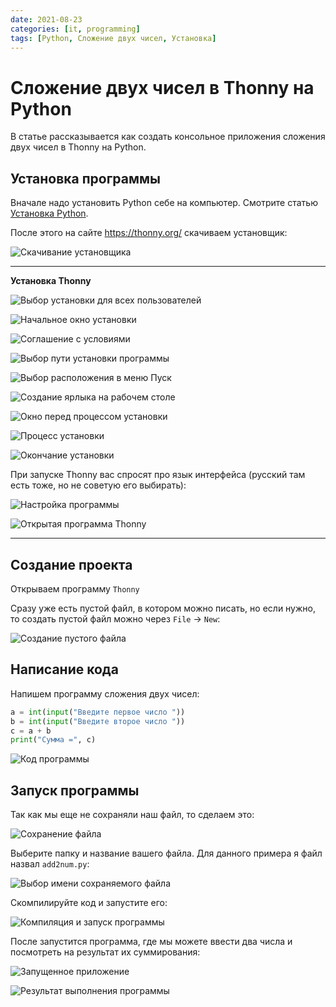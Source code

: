 ```yaml
---
date: 2021-08-23
categories: [it, programming]
tags: [Python, Сложение двух чисел, Установка]
---
```


# Сложение двух чисел в Thonny на Python

В статье рассказывается как создать консольное приложения сложения двух чисел в Thonny на Python.

## Установка программы

Вначале надо установить Python себе на компьютер. Смотрите статью [Установка Python](https://github.com/Harrix/harrix.dev-blog-2021/blob/main/install-python/install-python.md).

После этого на сайте <https://thonny.org/> скачиваем установщик:

![Скачивание установщика](img/download.png)

---

**Установка Thonny** <!-- !details -->

![Выбор установки для всех пользователей](img/install-mode.png)

![Начальное окно установки](img/install_01.png)

![Соглашение с условиями](img/install_02.png)

![Выбор пути установки программы](img/install_03.png)

![Выбор расположения в меню Пуск](img/install_04.png)

![Создание ярлыка на рабочем столе](img/install_05.png)

![Окно перед процессом установки](img/install_06.png)

![Процесс установки](img/install_07.png)

![Окончание установки](img/install_08.png)

При запуске Thonny вас спросят про язык интерфейса (русский там есть тоже, но не советую его выбирать):

![Настройка программы](img/install_09.png)

![Открытая программа Thonny](img/thonny.png)

---

## Создание проекта

Открываем программу `Thonny`

Сразу уже есть пустой файл, в котором можно писать, но если нужно, то создать пустой файл можно через `File` → `New`:

![Создание пустого файла](img/new-project.png)

## Написание кода

Напишем программу сложения двух чисел:

```py
a = int(input("Введите первое число "))
b = int(input("Введите второе число "))
c = a + b
print("Сумма =", c)
```

![Код программы](img/code.png)

## Запуск программы

Так как мы еще не сохраняли наш файл, то сделаем это:

![Сохранение файла](img/save_01.png)

Выберите папку и название вашего файла. Для данного примера я файл назвал `add2num.py`:

![Выбор имени сохраняемого файла](img/save_02.png)

Скомпилируйте код и запустите его:

![Компиляция и запуск программы](img/run.png)

После запустится программа, где мы можете ввести два числа и посмотреть на результат их суммирования:

![Запущенное приложение](img/result_01.png)

![Результат выполнения программы](img/result_02.png)
